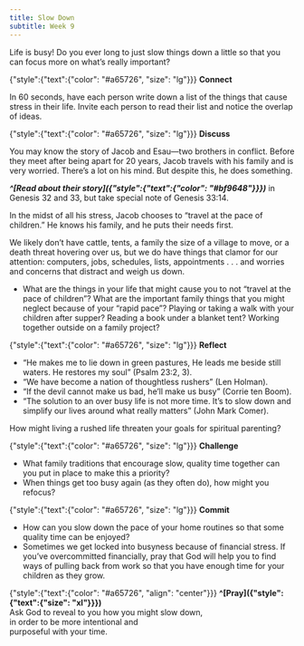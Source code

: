 ```yaml
---
title: Slow Down
subtitle: Week 9
---
```


Life is busy! Do you ever long to just slow things down a little so that you can focus more on what’s really important?

{"style":{"text":{"color": "#a65726", "size": "lg"}}}
**Connect**

In 60 seconds, have each person write down a list of the things that cause stress in their life. Invite each person to read their list and notice the overlap of ideas.

{"style":{"text":{"color": "#a65726", "size": "lg"}}}
**Discuss**

You may know the story of Jacob and Esau—two brothers in conflict. Before they meet after being apart for 20 years, Jacob travels with his family and is very worried. There’s a lot on his mind. But despite this, he does something.

_**^[Read about their story]({"style":{"text":{"color": "#bf9648"}}})**_ in Genesis 32 and 33, but take special note of Genesis 33:14.

In the midst of all his stress, Jacob chooses to “travel at the pace of children.” He knows his family, and he puts their needs first.

We likely don’t have cattle, tents, a family the size of a village to move, or a death threat hovering over us, but we do have things that clamor for our attention: computers, jobs, schedules, lists, appointments . . . and worries and concerns that distract and weigh us down.

- What are the things in your life that might cause you to not “travel at the pace of children”? What are the important family things that you might neglect because of your “rapid pace”? Playing or taking a walk with your children after supper? Reading a book under a blanket tent? Working together outside on a family project?

{"style":{"text":{"color": "#a65726", "size": "lg"}}}
**Reflect**

- “He makes me to lie down in green pastures, He leads me beside still waters. He restores my soul” (Psalm 23:2, 3).
- “We have become a nation of thoughtless rushers” (Len Holman).
- “If the devil cannot make us bad, he’ll make us busy” (Corrie ten Boom).
- “The solution to an over busy life is not more time. It’s to slow down and simplify our lives around what really matters” (John Mark Comer).

How might living a rushed life threaten your goals for spiritual parenting?

{"style":{"text":{"color": "#a65726", "size": "lg"}}}
**Challenge**

- What family traditions that encourage slow, quality time together can you put in place to make this a priority?
- When things get too busy again (as they often do), how might you refocus?

{"style":{"text":{"color": "#a65726", "size": "lg"}}}
**Commit**

- How can you slow down the pace of your home routines so that some quality time can be enjoyed?
- Sometimes we get locked into busyness because of financial stress. If you’ve overcommitted financially, pray that God will help you to find ways of pulling back from work so that you have enough time for your children as they grow.

{"style":{"text":{"color": "#a65726", "align": "center"}}}
**^[Pray]({"style":{"text":{"size": "xl"}}})**\
Ask God to reveal to you how you might slow down,\
in order to be more intentional and\
purposeful with your time.